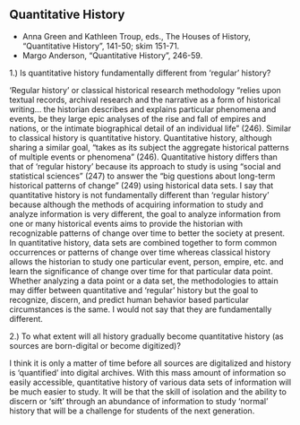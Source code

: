 ## Quantitative History 
- Anna Green and Kathleen Troup, eds., The Houses of History, “Quantitative History”, 141-50; skim 151-71. 
- Margo Anderson, “Quantitative History”, 246-59.

1.) Is quantitative history fundamentally different from ‘regular’ history?

‘Regular history’ or classical historical research methodology “relies upon textual records, archival research and the narrative as a form of historical writing... the historian describes and explains particular phenomena and events, be they large epic analyses of the rise and fall of empires and nations, or the intimate biographical detail of an individual life” (246). Similar to classical history is quantitative history. Quantitative history, although sharing a similar goal, “takes as its subject the aggregate historical patterns of multiple events or phenomena” (246). Quantitative history differs than that of ‘regular history’ because its approach to study is using “social and statistical sciences” (247) to answer the “big questions about long-term historical patterns of change” (249) using historical data sets. I say that quantitative history is not fundamentally different than ‘regular history’ because although the methods of acquiring information to study and analyze information is very different, the goal to analyze information from one or many historical events aims to provide the historian with recognizable patterns of change over time to better the society at present. In quantitative history, data sets are combined together to form common occurrences or patterns of change over time whereas classical history allows the historian to study one particular event, person, empire, etc. and learn the significance of  change over time for that particular data point. Whether analyzing a data point or a data set, the methodologies to attain may differ between quantitative and ‘regular’ history but the goal  to recognize, discern, and predict human behavior based particular circumstances is the same. I would not say that they are fundamentally different. 

2.) To what extent will all history gradually become quantitative history (as sources are born-digital or become digitized)?

I think it is only a matter of time before all sources are digitalized and history is ‘quantified’ into digital archives. With this mass amount of information so easily accessible, quantitative history of various data sets of information will be much easier to study. It will be that the skill of isolation and the ability to discern or ‘sift’ through an abundance of information to study ‘normal’ history that will be a challenge for students of the next generation. 
